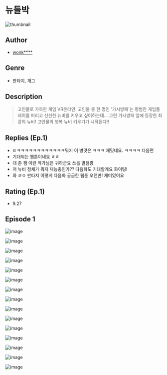 # 뉴들박
![thumbnail](https://image-comic.pstatic.net/user_contents_data/challenge_comic/2023/05/24/313367/upload_3906083667163177826_480x623.jpeg)

## Author
- [wonk****](https://comic.naver.com/artistTitle?id=313367)

## Genre
- 판타지, 개그

## Description
> 고인물로 가득한 게임 VR온라인. 고인물 중 한 명인 '가시방패'는 평범한 게임플레이를 버리고 신선한 뉴비를 키우고 싶어하는데... 그런 가시방패 앞에 등장한 최강의 뉴비! 고인물의 행복 뉴비 키우기가 시작된다!!

## Replies (Ep.1)
- ㅌㅋㅋㅋㅋㅋㅋㅋㅋㅋㅋㅋㅋ뭐지 이 병맛은 ㅋㅋㅋ 재밋네요. ㅋㅋㅋㅋ 다음편
- 기대되는 웹툰이네요 ㅎㅎ
- 대 존 잼 이런 작가님은 귀하군요 쓰읍 별점쾅
- 저 뉴비 정체가 뭐지 재능충인가?? 다음화도 기대할게요 화이팅!
- 와 ㄹㅇ 판타지 이렇게 다음화 궁금한 웹툰 오랜만! 재미있어요

## Rating (Ep.1)
- 9.27

## Episode 1
![image](https://image-comic.pstatic.net/user_contents_data/challenge_comic/2023/05/24/313367/upload_7089290762233459249.jpeg)

![image](https://image-comic.pstatic.net/user_contents_data/challenge_comic/2023/05/24/313367/upload_7003442002455258421.jpeg)

![image](https://image-comic.pstatic.net/user_contents_data/challenge_comic/2023/05/24/313367/upload_3905808776374334516.jpeg)

![image](https://image-comic.pstatic.net/user_contents_data/challenge_comic/2023/05/24/313367/upload_3546693975746622008.jpeg)

![image](https://image-comic.pstatic.net/user_contents_data/challenge_comic/2023/05/24/313367/upload_4122310106286350641.jpeg)

![image](https://image-comic.pstatic.net/user_contents_data/challenge_comic/2023/05/24/313367/upload_4049921571328319845.jpeg)

![image](https://image-comic.pstatic.net/user_contents_data/challenge_comic/2023/05/24/313367/upload_7075779765766206309.jpeg)

![image](https://image-comic.pstatic.net/user_contents_data/challenge_comic/2023/05/24/313367/upload_7148962139443114546.jpeg)

![image](https://image-comic.pstatic.net/user_contents_data/challenge_comic/2023/05/24/313367/upload_3487584252867208497.jpeg)

![image](https://image-comic.pstatic.net/user_contents_data/challenge_comic/2023/05/24/313367/upload_3486404253498554419.jpeg)

![image](https://image-comic.pstatic.net/user_contents_data/challenge_comic/2023/05/24/313367/upload_3617345299462436451.jpeg)

![image](https://image-comic.pstatic.net/user_contents_data/challenge_comic/2023/05/24/313367/upload_7003771633289868598.jpeg)

![image](https://image-comic.pstatic.net/user_contents_data/challenge_comic/2023/05/24/313367/upload_3690758392910340408.jpeg)

![image](https://image-comic.pstatic.net/user_contents_data/challenge_comic/2023/05/24/313367/upload_7075262089063196217.jpeg)

![image](https://image-comic.pstatic.net/user_contents_data/challenge_comic/2023/05/24/313367/upload_3472893471027901238.jpeg)
